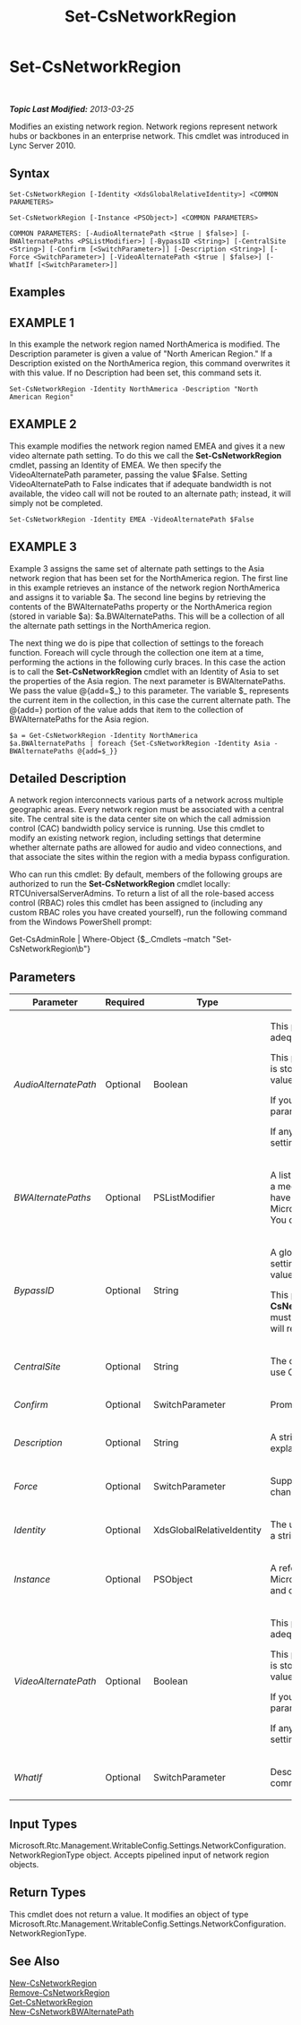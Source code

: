 ﻿---
title: Set-CsNetworkRegion
TOCTitle: Set-CsNetworkRegion
ms:assetid: ffa1774b-ac60-4392-ad55-07bb887bf945
ms:mtpsurl: https://technet.microsoft.com/en-us/library/Gg413089(v=OCS.15)
ms:contentKeyID: 48185977
ms.date: 07/23/2014
mtps_version: v=OCS.15
---

<div data-xmlns="http://www.w3.org/1999/xhtml">

<div class="topic" data-xmlns="http://www.w3.org/1999/xhtml" data-msxsl="urn:schemas-microsoft-com:xslt" data-cs="http://msdn.microsoft.com/en-us/">

<div data-asp="http://msdn2.microsoft.com/asp">

# Set-CsNetworkRegion

</div>

<div id="mainSection">

<div id="mainBody">

<span> </span>

_**Topic Last Modified:** 2013-03-25_

Modifies an existing network region. Network regions represent network hubs or backbones in an enterprise network. This cmdlet was introduced in Lync Server 2010.

<div>

## Syntax

    Set-CsNetworkRegion [-Identity <XdsGlobalRelativeIdentity>] <COMMON PARAMETERS>

    Set-CsNetworkRegion [-Instance <PSObject>] <COMMON PARAMETERS>

    COMMON PARAMETERS: [-AudioAlternatePath <$true | $false>] [-BWAlternatePaths <PSListModifier>] [-BypassID <String>] [-CentralSite <String>] [-Confirm [<SwitchParameter>]] [-Description <String>] [-Force <SwitchParameter>] [-VideoAlternatePath <$true | $false>] [-WhatIf [<SwitchParameter>]]

</div>

<div>

## Examples

<div>

## EXAMPLE 1

In this example the network region named NorthAmerica is modified. The Description parameter is given a value of "North American Region." If a Description existed on the NorthAmerica region, this command overwrites it with this value. If no Description had been set, this command sets it.

    Set-CsNetworkRegion -Identity NorthAmerica -Description "North American Region"

</div>

<div>

## EXAMPLE 2

This example modifies the network region named EMEA and gives it a new video alternate path setting. To do this we call the **Set-CsNetworkRegion** cmdlet, passing an Identity of EMEA. We then specify the VideoAlternatePath parameter, passing the value $False. Setting VideoAlternatePath to False indicates that if adequate bandwidth is not available, the video call will not be routed to an alternate path; instead, it will simply not be completed.

    Set-CsNetworkRegion -Identity EMEA -VideoAlternatePath $False

</div>

<div>

## EXAMPLE 3

Example 3 assigns the same set of alternate path settings to the Asia network region that has been set for the NorthAmerica region. The first line in this example retrieves an instance of the network region NorthAmerica and assigns it to variable $a. The second line begins by retrieving the contents of the BWAlternatePaths property or the NorthAmerica region (stored in variable $a): $a.BWAlternatePaths. This will be a collection of all the alternate path settings in the NorthAmerica region.

The next thing we do is pipe that collection of settings to the foreach function. Foreach will cycle through the collection one item at a time, performing the actions in the following curly braces. In this case the action is to call the **Set-CsNetworkRegion** cmdlet with an Identity of Asia to set the properties of the Asia region. The next parameter is BWAlternatePaths. We pass the value @{add=$\_} to this parameter. The variable $\_ represents the current item in the collection, in this case the current alternate path. The @{add=} portion of the value adds that item to the collection of BWAlternatePaths for the Asia region.

    $a = Get-CsNetworkRegion -Identity NorthAmerica
    $a.BWAlternatePaths | foreach {Set-CsNetworkRegion -Identity Asia -BWAlternatePaths @{add=$_}}

</div>

</div>

<div>

## Detailed Description

A network region interconnects various parts of a network across multiple geographic areas. Every network region must be associated with a central site. The central site is the data center site on which the call admission control (CAC) bandwidth policy service is running. Use this cmdlet to modify an existing network region, including settings that determine whether alternate paths are allowed for audio and video connections, and that associate the sites within the region with a media bypass configuration.

Who can run this cmdlet: By default, members of the following groups are authorized to run the **Set-CsNetworkRegion** cmdlet locally: RTCUniversalServerAdmins. To return a list of all the role-based access control (RBAC) roles this cmdlet has been assigned to (including any custom RBAC roles you have created yourself), run the following command from the Windows PowerShell prompt:

Get-CsAdminRole | Where-Object {$\_.Cmdlets –match "Set-CsNetworkRegion\\b"}

</div>

<div>

## Parameters


<table>
<colgroup>
<col style="width: 25%" />
<col style="width: 25%" />
<col style="width: 25%" />
<col style="width: 25%" />
</colgroup>
<thead>
<tr class="header">
<th>Parameter</th>
<th>Required</th>
<th>Type</th>
<th>Description</th>
</tr>
</thead>
<tbody>
<tr class="odd">
<td><p><em>AudioAlternatePath</em></p></td>
<td><p>Optional</p></td>
<td><p>Boolean</p></td>
<td><p>This parameter determines whether audio calls will be routed through an alternate path if adequate bandwidth does not exist in the primary path.</p>
<p>This parameter populates the BWAlternatePaths property. The value supplied to this parameter is stored in the AlternatePath property for the alternate path element with a BWPolicyModality value of Audio.</p>
<p>If you supply a value for this parameter you cannot specify a value for the BWAlternatePaths parameter.</p>
<p>If any of your calls will be Internet calls, this value must be True, regardless of bandwidth settings.</p></td>
</tr>
<tr class="even">
<td><p><em>BWAlternatePaths</em></p></td>
<td><p>Optional</p></td>
<td><p>PSListModifier</p></td>
<td><p>A list of objects that contain information about whether alternate connection paths are allowed if a media request is unable to complete along the preferred path (for example, if limits on that path have been exceeded). Alternate path objects must be of type Microsoft.Rtc.Management.WritableConfig.Settings.NetworkConfiguration.BWAlternatePathType. You can create objects of this type by calling the <strong>New-CsNetworkBWAlternatePath</strong> cmdlet.</p></td>
</tr>
<tr class="odd">
<td><p><em>BypassID</em></p></td>
<td><p>Optional</p></td>
<td><p>String</p></td>
<td><p>A globally unique identifier (GUID). This GUID is used to map network regions to media bypass settings within a CAC or Enhanced 9-1-1 (E9-1-1) network configuration. (Use this BypassID value in the call to the <strong>New-CsNetworkMediaBypassConfiguration</strong> cmdlet.)</p>
<p>This parameter can be auto-generated when the region is created (by calling the <strong>New-CsNetworkRegion</strong> cmdlet). Changing this value is not recommended. If you do specify a value, it must be in the form of a GUID (for example, 3b24a047-dce6-48b2-9f20-9fbff17ed62a). You will receive a confirmation prompting you to verify that you want to manually set this value.</p></td>
</tr>
<tr class="even">
<td><p><em>CentralSite</em></p></td>
<td><p>Optional</p></td>
<td><p>String</p></td>
<td><p>The central site running the bandwidth policy service. This service must be enabled in order to use CAC. This service runs on the Front End Server or the Standard Edition server.</p></td>
</tr>
<tr class="odd">
<td><p><em>Confirm</em></p></td>
<td><p>Optional</p></td>
<td><p>SwitchParameter</p></td>
<td><p>Prompts you for confirmation before executing the command.</p></td>
</tr>
<tr class="even">
<td><p><em>Description</em></p></td>
<td><p>Optional</p></td>
<td><p>String</p></td>
<td><p>A string that describes the region. This parameter can be used to provide a more descriptive explanation of what the region is for than can be expressed by the Identity alone.</p></td>
</tr>
<tr class="odd">
<td><p><em>Force</em></p></td>
<td><p>Optional</p></td>
<td><p>SwitchParameter</p></td>
<td><p>Suppresses any confirmation prompts that would otherwise be displayed before making changes.</p></td>
</tr>
<tr class="even">
<td><p><em>Identity</em></p></td>
<td><p>Optional</p></td>
<td><p>XdsGlobalRelativeIdentity</p></td>
<td><p>The unique identifier of the network region you want to modify. The Identity will be in the form of a string that uniquely identifies that region.</p></td>
</tr>
<tr class="odd">
<td><p><em>Instance</em></p></td>
<td><p>Optional</p></td>
<td><p>PSObject</p></td>
<td><p>A reference to a network region object. This object must be of type Microsoft.Rtc.Management.WritableConfig.Settings.NetworkConfiguration.NetworkRegionType and can be retrieved by calling the <strong>Get-CsNetworkRegion</strong> cmdlet.</p></td>
</tr>
<tr class="even">
<td><p><em>VideoAlternatePath</em></p></td>
<td><p>Optional</p></td>
<td><p>Boolean</p></td>
<td><p>This parameter determines whether video calls will be routed through an alternate path if adequate bandwidth does not exist in the primary path.</p>
<p>This parameter populates the BWAlternatePaths property. The value supplied to this parameter is stored in the AlternatePath property for the alternate path element with a BWPolicyModality value of Video.</p>
<p>If you supply a value for this parameter you cannot specify a value for the BWAlternatePaths parameter.</p>
<p>If any of your calls will be Internet calls, this value must be True, regardless of bandwidth settings.</p></td>
</tr>
<tr class="odd">
<td><p><em>WhatIf</em></p></td>
<td><p>Optional</p></td>
<td><p>SwitchParameter</p></td>
<td><p>Describes what would happen if you executed the command without actually executing the command.</p></td>
</tr>
</tbody>
</table>


</div>

<div>

## Input Types

Microsoft.Rtc.Management.WritableConfig.Settings.NetworkConfiguration.NetworkRegionType object. Accepts pipelined input of network region objects.

</div>

<div>

## Return Types

This cmdlet does not return a value. It modifies an object of type Microsoft.Rtc.Management.WritableConfig.Settings.NetworkConfiguration.NetworkRegionType.

</div>

<div>

## See Also


[New-CsNetworkRegion](new-csnetworkregion.md)  
[Remove-CsNetworkRegion](remove-csnetworkregion.md)  
[Get-CsNetworkRegion](get-csnetworkregion.md)  
[New-CsNetworkBWAlternatePath](new-csnetworkbwalternatepath.md)  
  

</div>

</div>

<span> </span>

</div>

</div>

</div>

